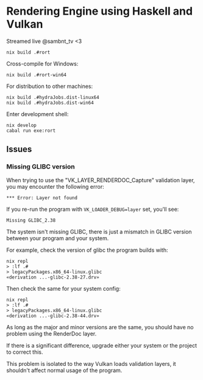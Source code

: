 # Rendering Engine using Haskell and Vulkan

Streamed live @sambnt_tv <3

```
nix build .#rort
```

Cross-compile for Windows:

```
nix build .#rort-win64
```

For distribution to other machines:

```
nix build .#hydraJobs.dist-linux64
nix build .#hydraJobs.dist-win64
```

Enter development shell:

```
nix develop
cabal run exe:rort
```

## Issues

### Missing GLIBC version

When trying to use the "VK_LAYER_RENDERDOC_Capture" validation layer, you may encounter the following error:

```
*** Error: Layer not found
```

If you re-run the program with `VK_LOADER_DEBUG=layer` set, you'll see:

```
Missing GLIBC_2.38
```

The system isn't missing GLIBC, there is just a mismatch in GLIBC version between your program and your system.

For example, check the version of glibc the program builds with:
```
nix repl
> :lf .#
> legacyPackages.x86_64-linux.glibc
«derivation ...-glibc-2.38-27.drv»
```

Then check the same for your system config:
```
nix repl
> :lf .#
> legacyPackages.x86_64-linux.glibc
«derivation ...-glibc-2.38-44.drv»
```

As long as the major and minor versions are the same, you should have no problem using the RenderDoc layer.

If there is a significant difference, upgrade either your system or the project to correct this.

This problem is isolated to the way Vulkan loads validation layers, it shouldn't affect normal usage of the program.
